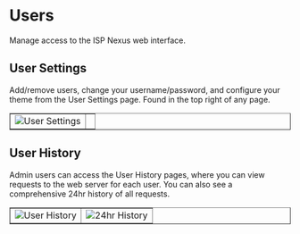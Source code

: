 # Users

Manage access to the ISP Nexus web interface.

## User Settings

Add/remove users, change your username/password, and configure your theme
from the User Settings page. Found in the top right of any page.

<table style="none" column-width="fixed" border="false">
<tr>
<td>
<img src="user-settings.png" alt="User Settings" thumbnail="true"/>
</td>
<td>
</td>
</tr>
</table>

## User History

Admin users can access the User History pages, where you can view requests
to the web server for each user. You can also see a comprehensive 24hr
history of all requests.

<table style="none" column-width="fixed" border="false">
<tr>
<td>
<img src="user-history.png" alt="User History" thumbnail="true"/>
</td>
<td>
<img src="user-24hr.png" alt="24hr History" thumbnail="true"/>
</td>
</tr>
</table>
